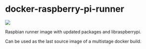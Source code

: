 # docker-raspberry-pi-runner

[![](https://images.microbadger.com/badges/image/vskhimages/docker-raspberry-pi-runner.svg)](https://microbadger.com/images/vskhimages/docker-raspberry-pi-runner "Get your own image badge on microbadger.com")

Raspbian runner image with updated packages and libraspberrypi.

Can be used as the last source image of a multistage docker build.
